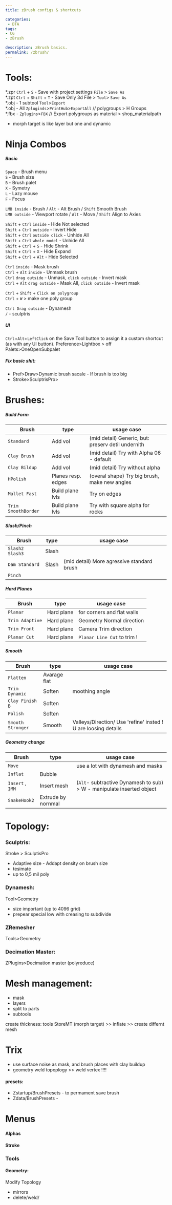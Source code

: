 ```yaml
---
title: zBrush configs & shortcuts

categories:
 - DTA
tags:
- CG
- zBrush

description: zBrush basics.
permalink: /zbrush/
---
```




# Tools:
*.zpr `Ctrl` + `S` - Save with project settings `File` > `Save As`  
*.zpt `Ctrl` + `Shift` + `T` - Save Only 3d File > `Tool`> `Save As`    
*.obj - 1 subtool  `Tool`>`Export`   
*.obj - All `Zpluginds`>`PrintHub`>`ExportAll`   // polygroups > H Groups  
*.fbx - `Zplugins`>`FBX`  // Export polygroups as material > shop_materialpath  


- morph target is like layer but one and dynamic  

# Ninja Combos

##### Basic
`Space` - Brush menu   
`S` - Brush size    
`B` - Brush palet  
`X` - Symetry     
`L` - Lazy mouse  
`F` - Focus

`LMB inside` - Brush / `Alt` - Alt Brush / `Shift` Smooth Brush        
`LMB outside` - Viewport rotate / `Alt` - Move  / `Shift` Align to Axies    

`Shift` + `Ctrl` `inside` - Hide Not selected   
`Shift` + `Ctrl` `outside` - Invert Hide  
`Shift` + `Ctrl` `outside click` - Unhide All  
`Shift` + `Ctrl` `whole model` - Unhide All   
`Shift` + `Ctrl` + `S` - Hide Shrink    
`Shift` + `Ctrl` + `X` - Hide Expand   
`Shift` + `Ctrl` + `Alt` - Hide Selected    

`Ctrl` `inside` - Mask brush  
`Ctrl` + `Alt` `inside` - Unmask brush     
`Ctrl` `drag outside` - Unmask, `click outside` - Invert mask  
`Ctrl` + `Alt` `drag outside` - Mask All, `click outside` - Invert mask   



`Ctrl` +  `Shift` + `Click on polygroup`  
`Ctrl` + `W` > make one poly group    




`Ctrl Drag outside` - Dynamesh   
`/` - sculptris  


##### UI
`Ctrl`+`Alt`+`LeftClick` on the Save Tool button to assign it a custom shortcut (as with any UI button).
Preference>Lightbox > off  
Palets>OneOpenSubpalet  

##### Fix basic shit:

- Pref>Draw>Dynamic brush sacale - If brush is too big  
- Stroke>SculptrisPro>  


# Brushes:


##### Build Form

Brush | type | usage case |
--- | --- | --- |
`Standard`|  Add vol |  (mid detail) Generic, but: preserv detil undernith
`Clay Brush`| Add vol |  (mid detail) Try with Alpha 06 - default
`Clay Bildup`| Add vol  |  (mid detail) Try without alpha
`HPolish`| Planes resp. edges | (overal shape) Try big brush, make new angles
`Mallet Fast`| Build plane lvls | Try on edges
`Trim SmoothBorder`| Build plane lvls | Try with square alpha for rocks

##### Slash/Pinch

 Brush | type | usage case |
 --- | --- | --- |
`Slash2` `Slash3` | Slash |    
`Dam Standard` | Slash | (mid detail)  More agressive standard brush   
`Pinch`|  

##### Hard Planes

 Brush | type | usage case |
 --- | --- | --- |
`Planar`| Hard plane | for corners and flat walls     
`Trim Adaptive`| Hard plane | Geometry Normal direction   
`Trim Front`| Hard plane | Camera Trim direction
`Planar Cut`| Hard plane |  `Planar Line Cut` to trim !


##### Smooth

Brush | type | usage case |
--- | --- | --- |
`Flatten`| Avarage flat |
`Trim Dynamic`| Soften | moothing angle    
`Clay Finish B`| Soften |
`Polish` | Soften |   
`Smooth Stronger`| Smooth | Valleys/Direction/  Use 'refine' insted ! U are loosing details   

##### Geometry change

Brush | type | usage case |
--- | --- | --- |
`Move` | | use a lot with dynamesh and masks |  
`Inflat`|Bubble    
`Insert` , `IMM`| Insert mesh | (`Alt`- subtractive Dynamesh to sub) > W - manipulate inserted object   
`SnakeHook2` | Extrude by nornmal |



# Topology:  

### Sculptris:     
Stroke > SculptisPro
- Adaptive size - Addapt density on brush size  
- tesimate  
- up to 0,5 mil poly  

### Dynamesh:   
Tool>Geometry
- size important (up to 4096 grid)  
- prepear special low with creasing to subdivide

### ZRemesher
Tools>Geometry  
### Decimation Master:  
ZPlugins>Decimation master (polyreduce)

# Mesh management:

- mask   
- layers   
- split to parts  
- subtools  


create thickness: tools StoreMT (morph target) >> inflate >> create differnt mesh  



# Trix
- use surface noise as mask, and brush places with clay buildup    
- geometry weld topoplogy >> weld vertex !!!!

#### presets:

- Zstartup/BrushPresets - to permament save brush   
- Zdata/BrushPresets -


# Menus

#### Alphas
#### Stroke
### Tools
#### Geometry:
Modify Topology   
- mirrors
- delete/weld/
